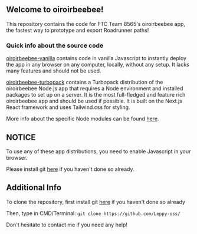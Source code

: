 ## Welcome to oiroirbeebee!

This repository contains the code for FTC Team 8565's oiroirbeebee app, the fastest way to prototype and export Roadrunner paths!

### Quick info about the source code

[oiroirbeebee-vanilla](https://github.com/Leppy-oss/oiroirbeebee/oiroirbeebee-vanilla)
contains code in vanilla Javascript to instantly deploy the app in any browser on any computer, locally, without any setup. It lacks many features and should not be used.

[oiroirbeebee-turbopack](https://github.com/Leppy-oss/oiroirbeebee/oiroirbeebee-turbopack)
contains a Turbopack distribution of the oiroirbeebee Node.js app that requires a Node environment and installed packages to set up on a server. It is the most full-fledged and feature rich oiroirbeebee app and should be used if possible. It is built on the Next.js React framework and uses Tailwind.css for styling.
<!--<br> <br> -->

More info about the specific Node modules can be found [here](https://github.com/Leppy-oss/oiroirbeebee/oiroirbeebee-turbopack/node_modules).

## NOTICE

To use any of these app distributions, you need to enable Javascript in your browser.

Please install git [here](https://git-scm.com/downloads) if you haven't done so already.

## Additional Info

To clone the repository, first install git [here](https://git-scm.com/downloads) if you haven't done so already

Then, type in CMD/Terminal: `git clone https://github.com/Leppy-oss/`

Don't hesitate to contact me if you need any help!
